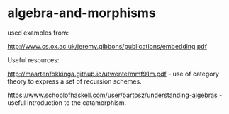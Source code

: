 # algebra-and-morphisms
used examples from:

http://www.cs.ox.ac.uk/jeremy.gibbons/publications/embedding.pdf

Useful resources:

http://maartenfokkinga.github.io/utwente/mmf91m.pdf - use of category theory to express a set of recursion schemes.

https://www.schoolofhaskell.com/user/bartosz/understanding-algebras - useful introduction to the catamorphism.
